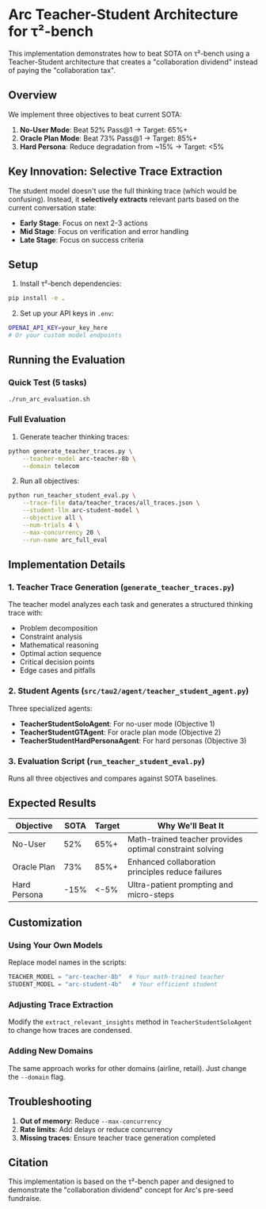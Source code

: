 # Arc Teacher-Student Architecture for τ²-bench

This implementation demonstrates how to beat SOTA on τ²-bench using a Teacher-Student architecture that creates a "collaboration dividend" instead of paying the "collaboration tax".

## Overview

We implement three objectives to beat current SOTA:

1. **No-User Mode**: Beat 52% Pass@1 → Target: 65%+
2. **Oracle Plan Mode**: Beat 73% Pass@1 → Target: 85%+  
3. **Hard Persona**: Reduce degradation from ~15% → Target: <5%

## Key Innovation: Selective Trace Extraction

The student model doesn't use the full thinking trace (which would be confusing). Instead, it **selectively extracts** relevant parts based on the current conversation state:

- **Early Stage**: Focus on next 2-3 actions
- **Mid Stage**: Focus on verification and error handling
- **Late Stage**: Focus on success criteria

## Setup

1. Install τ²-bench dependencies:
```bash
pip install -e .
```

2. Set up your API keys in `.env`:
```bash
OPENAI_API_KEY=your_key_here
# Or your custom model endpoints
```

## Running the Evaluation

### Quick Test (5 tasks)
```bash
./run_arc_evaluation.sh
```

### Full Evaluation

1. Generate teacher thinking traces:
```bash
python generate_teacher_traces.py \
    --teacher-model arc-teacher-8b \
    --domain telecom
```

2. Run all objectives:
```bash
python run_teacher_student_eval.py \
    --trace-file data/teacher_traces/all_traces.json \
    --student-llm arc-student-model \
    --objective all \
    --num-trials 4 \
    --max-concurrency 20 \
    --run-name arc_full_eval
```

## Implementation Details

### 1. Teacher Trace Generation (`generate_teacher_traces.py`)

The teacher model analyzes each task and generates a structured thinking trace with:
- Problem decomposition
- Constraint analysis  
- Mathematical reasoning
- Optimal action sequence
- Critical decision points
- Edge cases and pitfalls

### 2. Student Agents (`src/tau2/agent/teacher_student_agent.py`)

Three specialized agents:

- **TeacherStudentSoloAgent**: For no-user mode (Objective 1)
- **TeacherStudentGTAgent**: For oracle plan mode (Objective 2)
- **TeacherStudentHardPersonaAgent**: For hard personas (Objective 3)

### 3. Evaluation Script (`run_teacher_student_eval.py`)

Runs all three objectives and compares against SOTA baselines.

## Expected Results

| Objective | SOTA | Target | Why We'll Beat It |
|-----------|------|--------|-------------------|
| No-User | 52% | 65%+ | Math-trained teacher provides optimal constraint solving |
| Oracle Plan | 73% | 85%+ | Enhanced collaboration principles reduce failures |
| Hard Persona | -15% | <-5% | Ultra-patient prompting and micro-steps |

## Customization

### Using Your Own Models

Replace model names in the scripts:
```python
TEACHER_MODEL = "arc-teacher-8b"  # Your math-trained teacher
STUDENT_MODEL = "arc-student-4b"   # Your efficient student
```

### Adjusting Trace Extraction

Modify the `extract_relevant_insights` method in `TeacherStudentSoloAgent` to change how traces are condensed.

### Adding New Domains

The same approach works for other domains (airline, retail). Just change the `--domain` flag.

## Troubleshooting

1. **Out of memory**: Reduce `--max-concurrency`
2. **Rate limits**: Add delays or reduce concurrency
3. **Missing traces**: Ensure teacher trace generation completed

## Citation

This implementation is based on the τ²-bench paper and designed to demonstrate the "collaboration dividend" concept for Arc's pre-seed fundraise.